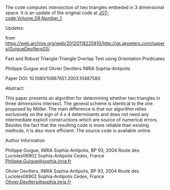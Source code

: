 The code computes intersection of two triangles embeded in 3 dimensional space. It is an update of the original code at [JGT-code,Volume_08,Number_1](https://github.com/erich666/jgt-code/tree/master/Volume_08/Number_1/Guigue2003).

Updates:

from https://web.archive.org/web/20120118225810/http://jgt.akpeters.com/papers/GuigueDevillers03/.


Fast and Robust Triangle-Triangle Overlap Test using Orientation Predicates

Philippe Guigue and Olivier Devillers
INRIA Sophia-Antipolis

Paper DOI: 10.1080/10867651.2003.10487580

Abstract:

This paper presents an algorithm for determining whether two triangles in three dimensions intersect. The general scheme is identical to the one proposed by Möller. The main difference is that our algorithm relies exclusively on the sign of 4 x 4 determinants and does not need any intermediate explicit constructions which are source of numerical errors. Besides the fact that the resulting code is more reliable than existing methods, it is also more efficient. The source code is available online.

Author Information

Philippe Guigue, INRIA Sophia-Antipolis, BP 93, 2004 Route des Lucioles06902 Sophia-Antipolis Cedex, France Philippe.Guigue@sophia.inria.fr

Olivier Devillers, INRIA Sophia-Antipolis, BP 93, 2004 Route des Lucioles06902 Sophia-Antipolis Cedex, France Olivier.Devillers@sophia.inria.fr